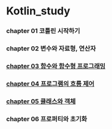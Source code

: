 # Kotlin_study
### chapter 01 코틀린 시작하기
### chapter 02 변수와 자료형, 연산자
### [chapter 03 함수와 함수형 프로그래밍](https://github.com/hyeji1221/Kotlin_study/blob/main/chap03/README.md)
### [chapter 04 프로그램의 흐름 제어](https://github.com/hyeji1221/Kotlin_study/blob/main/chap04/README.md)
### [chapter 05 클래스와 객체](https://github.com/hyeji1221/Kotlin_study/blob/main/chap05/README.md)
### chapter 06 프로퍼티와 초기화 
